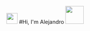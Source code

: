 <img src="https://github.com/TheDudeThatCode/TheDudeThatCode/blob/master/Assets/Hi.gif" width="29px"> #Hi, I'm Alejandro <img src="https://github.com/TheDudeThatCode/TheDudeThatCode/blob/master/Assets/Developer.gif" width="48px">
